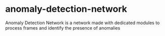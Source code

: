 # anomaly-detection-network
Anomaly Detection Network is a network made with dedicated modules to process frames and identify the presence of anomalies
